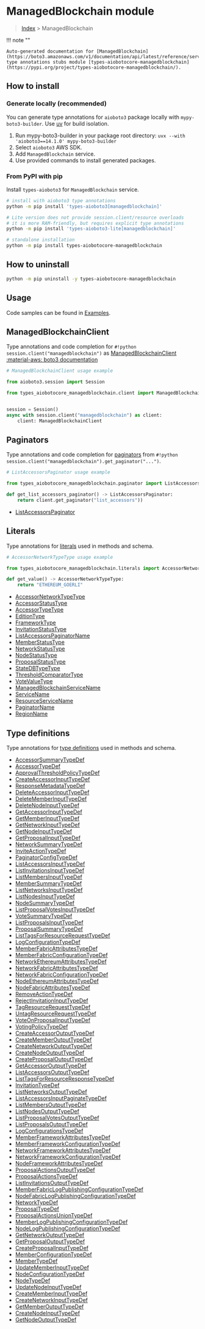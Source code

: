 # ManagedBlockchain module

> [Index](../README.md) > ManagedBlockchain


!!! note ""

    Auto-generated documentation for [ManagedBlockchain](https://boto3.amazonaws.com/v1/documentation/api/latest/reference/services/managedblockchain.html#managedblockchain)
    type annotations stubs module [types-aiobotocore-managedblockchain](https://pypi.org/project/types-aiobotocore-managedblockchain/).

## How to install

### Generate locally (recommended)

You can generate type annotations for `aioboto3` package locally with `mypy-boto3-builder`.
Use [uv](https://docs.astral.sh/uv/getting-started/installation/) for build isolation.

1. Run mypy-boto3-builder in your package root directory: `uvx --with 'aioboto3==14.1.0' mypy-boto3-builder`
1. Select `aioboto3` AWS SDK.
1. Add `ManagedBlockchain` service.
1. Use provided commands to install generated packages.



### From PyPI with pip

Install `types-aioboto3` for `ManagedBlockchain` service.

```bash
# install with aioboto3 type annotations
python -m pip install 'types-aioboto3[managedblockchain]'

# Lite version does not provide session.client/resource overloads
# it is more RAM-friendly, but requires explicit type annotations
python -m pip install 'types-aioboto3-lite[managedblockchain]'

# standalone installation
python -m pip install types-aiobotocore-managedblockchain
```



## How to uninstall

```bash
python -m pip uninstall -y types-aiobotocore-managedblockchain
```

## Usage

Code samples can be found in [Examples](./usage.md).

## ManagedBlockchainClient

Type annotations and code completion for  `#!python session.client("managedblockchain")` as [ManagedBlockchainClient](./client.md)
[:material-aws: boto3 documentation](https://boto3.amazonaws.com/v1/documentation/api/latest/reference/services/managedblockchain.html#ManagedBlockchain.Client)

```python
# ManagedBlockchainClient usage example

from aioboto3.session import Session

from types_aiobotocore_managedblockchain.client import ManagedBlockchainClient


session = Session()
async with session.client("managedblockchain") as client:
    client: ManagedBlockchainClient
```


## Paginators

Type annotations and code completion for
[paginators](./paginators.md)
from `#!python session.client("managedblockchain").get_paginator("...")`.

```python
# ListAccessorsPaginator usage example

from types_aiobotocore_managedblockchain.paginator import ListAccessorsPaginator

def get_list_accessors_paginator() -> ListAccessorsPaginator:
    return client.get_paginator("list_accessors"))
```

- [ListAccessorsPaginator](./paginators.md#listaccessorspaginator)








## Literals

Type annotations for [literals](./literals.md) used in methods and schema.

```python
# AccessorNetworkTypeType usage example

from types_aiobotocore_managedblockchain.literals import AccessorNetworkTypeType

def get_value() -> AccessorNetworkTypeType:
    return "ETHEREUM_GOERLI"
```

- [AccessorNetworkTypeType](./literals.md#accessornetworktypetype)
- [AccessorStatusType](./literals.md#accessorstatustype)
- [AccessorTypeType](./literals.md#accessortypetype)
- [EditionType](./literals.md#editiontype)
- [FrameworkType](./literals.md#frameworktype)
- [InvitationStatusType](./literals.md#invitationstatustype)
- [ListAccessorsPaginatorName](./literals.md#listaccessorspaginatorname)
- [MemberStatusType](./literals.md#memberstatustype)
- [NetworkStatusType](./literals.md#networkstatustype)
- [NodeStatusType](./literals.md#nodestatustype)
- [ProposalStatusType](./literals.md#proposalstatustype)
- [StateDBTypeType](./literals.md#statedbtypetype)
- [ThresholdComparatorType](./literals.md#thresholdcomparatortype)
- [VoteValueType](./literals.md#votevaluetype)
- [ManagedBlockchainServiceName](./literals.md#managedblockchainservicename)
- [ServiceName](./literals.md#servicename)
- [ResourceServiceName](./literals.md#resourceservicename)
- [PaginatorName](./literals.md#paginatorname)
- [RegionName](./literals.md#regionname)




## Type definitions

Type annotations for [type definitions](./type_defs.md) used in methods and schema.

- [AccessorSummaryTypeDef](./type_defs.md#accessorsummarytypedef)
- [AccessorTypeDef](./type_defs.md#accessortypedef)
- [ApprovalThresholdPolicyTypeDef](./type_defs.md#approvalthresholdpolicytypedef)
- [CreateAccessorInputTypeDef](./type_defs.md#createaccessorinputtypedef)
- [ResponseMetadataTypeDef](./type_defs.md#responsemetadatatypedef)
- [DeleteAccessorInputTypeDef](./type_defs.md#deleteaccessorinputtypedef)
- [DeleteMemberInputTypeDef](./type_defs.md#deletememberinputtypedef)
- [DeleteNodeInputTypeDef](./type_defs.md#deletenodeinputtypedef)
- [GetAccessorInputTypeDef](./type_defs.md#getaccessorinputtypedef)
- [GetMemberInputTypeDef](./type_defs.md#getmemberinputtypedef)
- [GetNetworkInputTypeDef](./type_defs.md#getnetworkinputtypedef)
- [GetNodeInputTypeDef](./type_defs.md#getnodeinputtypedef)
- [GetProposalInputTypeDef](./type_defs.md#getproposalinputtypedef)
- [NetworkSummaryTypeDef](./type_defs.md#networksummarytypedef)
- [InviteActionTypeDef](./type_defs.md#inviteactiontypedef)
- [PaginatorConfigTypeDef](./type_defs.md#paginatorconfigtypedef)
- [ListAccessorsInputTypeDef](./type_defs.md#listaccessorsinputtypedef)
- [ListInvitationsInputTypeDef](./type_defs.md#listinvitationsinputtypedef)
- [ListMembersInputTypeDef](./type_defs.md#listmembersinputtypedef)
- [MemberSummaryTypeDef](./type_defs.md#membersummarytypedef)
- [ListNetworksInputTypeDef](./type_defs.md#listnetworksinputtypedef)
- [ListNodesInputTypeDef](./type_defs.md#listnodesinputtypedef)
- [NodeSummaryTypeDef](./type_defs.md#nodesummarytypedef)
- [ListProposalVotesInputTypeDef](./type_defs.md#listproposalvotesinputtypedef)
- [VoteSummaryTypeDef](./type_defs.md#votesummarytypedef)
- [ListProposalsInputTypeDef](./type_defs.md#listproposalsinputtypedef)
- [ProposalSummaryTypeDef](./type_defs.md#proposalsummarytypedef)
- [ListTagsForResourceRequestTypeDef](./type_defs.md#listtagsforresourcerequesttypedef)
- [LogConfigurationTypeDef](./type_defs.md#logconfigurationtypedef)
- [MemberFabricAttributesTypeDef](./type_defs.md#memberfabricattributestypedef)
- [MemberFabricConfigurationTypeDef](./type_defs.md#memberfabricconfigurationtypedef)
- [NetworkEthereumAttributesTypeDef](./type_defs.md#networkethereumattributestypedef)
- [NetworkFabricAttributesTypeDef](./type_defs.md#networkfabricattributestypedef)
- [NetworkFabricConfigurationTypeDef](./type_defs.md#networkfabricconfigurationtypedef)
- [NodeEthereumAttributesTypeDef](./type_defs.md#nodeethereumattributestypedef)
- [NodeFabricAttributesTypeDef](./type_defs.md#nodefabricattributestypedef)
- [RemoveActionTypeDef](./type_defs.md#removeactiontypedef)
- [RejectInvitationInputTypeDef](./type_defs.md#rejectinvitationinputtypedef)
- [TagResourceRequestTypeDef](./type_defs.md#tagresourcerequesttypedef)
- [UntagResourceRequestTypeDef](./type_defs.md#untagresourcerequesttypedef)
- [VoteOnProposalInputTypeDef](./type_defs.md#voteonproposalinputtypedef)
- [VotingPolicyTypeDef](./type_defs.md#votingpolicytypedef)
- [CreateAccessorOutputTypeDef](./type_defs.md#createaccessoroutputtypedef)
- [CreateMemberOutputTypeDef](./type_defs.md#creatememberoutputtypedef)
- [CreateNetworkOutputTypeDef](./type_defs.md#createnetworkoutputtypedef)
- [CreateNodeOutputTypeDef](./type_defs.md#createnodeoutputtypedef)
- [CreateProposalOutputTypeDef](./type_defs.md#createproposaloutputtypedef)
- [GetAccessorOutputTypeDef](./type_defs.md#getaccessoroutputtypedef)
- [ListAccessorsOutputTypeDef](./type_defs.md#listaccessorsoutputtypedef)
- [ListTagsForResourceResponseTypeDef](./type_defs.md#listtagsforresourceresponsetypedef)
- [InvitationTypeDef](./type_defs.md#invitationtypedef)
- [ListNetworksOutputTypeDef](./type_defs.md#listnetworksoutputtypedef)
- [ListAccessorsInputPaginateTypeDef](./type_defs.md#listaccessorsinputpaginatetypedef)
- [ListMembersOutputTypeDef](./type_defs.md#listmembersoutputtypedef)
- [ListNodesOutputTypeDef](./type_defs.md#listnodesoutputtypedef)
- [ListProposalVotesOutputTypeDef](./type_defs.md#listproposalvotesoutputtypedef)
- [ListProposalsOutputTypeDef](./type_defs.md#listproposalsoutputtypedef)
- [LogConfigurationsTypeDef](./type_defs.md#logconfigurationstypedef)
- [MemberFrameworkAttributesTypeDef](./type_defs.md#memberframeworkattributestypedef)
- [MemberFrameworkConfigurationTypeDef](./type_defs.md#memberframeworkconfigurationtypedef)
- [NetworkFrameworkAttributesTypeDef](./type_defs.md#networkframeworkattributestypedef)
- [NetworkFrameworkConfigurationTypeDef](./type_defs.md#networkframeworkconfigurationtypedef)
- [NodeFrameworkAttributesTypeDef](./type_defs.md#nodeframeworkattributestypedef)
- [ProposalActionsOutputTypeDef](./type_defs.md#proposalactionsoutputtypedef)
- [ProposalActionsTypeDef](./type_defs.md#proposalactionstypedef)
- [ListInvitationsOutputTypeDef](./type_defs.md#listinvitationsoutputtypedef)
- [MemberFabricLogPublishingConfigurationTypeDef](./type_defs.md#memberfabriclogpublishingconfigurationtypedef)
- [NodeFabricLogPublishingConfigurationTypeDef](./type_defs.md#nodefabriclogpublishingconfigurationtypedef)
- [NetworkTypeDef](./type_defs.md#networktypedef)
- [ProposalTypeDef](./type_defs.md#proposaltypedef)
- [ProposalActionsUnionTypeDef](./type_defs.md#proposalactionsuniontypedef)
- [MemberLogPublishingConfigurationTypeDef](./type_defs.md#memberlogpublishingconfigurationtypedef)
- [NodeLogPublishingConfigurationTypeDef](./type_defs.md#nodelogpublishingconfigurationtypedef)
- [GetNetworkOutputTypeDef](./type_defs.md#getnetworkoutputtypedef)
- [GetProposalOutputTypeDef](./type_defs.md#getproposaloutputtypedef)
- [CreateProposalInputTypeDef](./type_defs.md#createproposalinputtypedef)
- [MemberConfigurationTypeDef](./type_defs.md#memberconfigurationtypedef)
- [MemberTypeDef](./type_defs.md#membertypedef)
- [UpdateMemberInputTypeDef](./type_defs.md#updatememberinputtypedef)
- [NodeConfigurationTypeDef](./type_defs.md#nodeconfigurationtypedef)
- [NodeTypeDef](./type_defs.md#nodetypedef)
- [UpdateNodeInputTypeDef](./type_defs.md#updatenodeinputtypedef)
- [CreateMemberInputTypeDef](./type_defs.md#creatememberinputtypedef)
- [CreateNetworkInputTypeDef](./type_defs.md#createnetworkinputtypedef)
- [GetMemberOutputTypeDef](./type_defs.md#getmemberoutputtypedef)
- [CreateNodeInputTypeDef](./type_defs.md#createnodeinputtypedef)
- [GetNodeOutputTypeDef](./type_defs.md#getnodeoutputtypedef)

